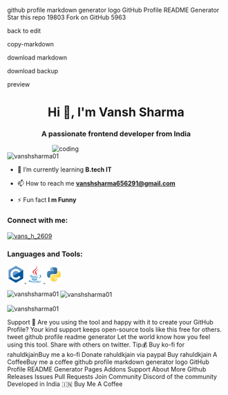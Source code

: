 github profile markdown generator logo
GitHub Profile README Generator
Star this repo
19803
Fork on GitHub
5963

back to edit

copy-markdown

download markdown

download backup

preview
<h1 align="center">Hi 👋, I'm Vansh Sharma</h1>
<h3 align="center">A passionate frontend developer from India</h3>
<img align="right" alt="coding" width="400" src="https://www.youtube.com/redirect?event=video_description&redir_token=QUFFLUhqbEYzY3BnYXRqRFBDb1dWMUZmUFhSU1A2VzZ5Z3xBQ3Jtc0ttcl91bjdrZ3dBcTJDTmtrMjlkSzNLbllQeDJZel9vbEw4ME9wUFpsSzVUby1qNDFEMFlUOUNHN1hod0xTMDNVUlAwd2ZEUnJnY1VpMThHVjcyRUxqSXM5bld4U21rZEw1ZGFIdjc5WGE5WGF2NlZoUQ&q=https%3A%2F%2Fuser-images.githubusercontent.com%2F55389276%2F140866485-8fb1c876-9a8f-4d6a-98dc-08c4981eaf70.gif&v=HD4cnRuSGN0">

<p align="left"> <img src="https://komarev.com/ghpvc/?username=vanshsharma01&label=Profile%20views&color=0e75b6&style=flat" alt="vanshsharma01" /> </p>

- 🌱 I’m currently learning **B.tech IT**

- 📫 How to reach me **vanshsharma656291@gmail.com**

- ⚡ Fun fact **I m Funny**

<h3 align="left">Connect with me:</h3>
<p align="left">
<a href="https://instagram.com/vans_h_2609" target="blank"><img align="center" src="https://raw.githubusercontent.com/rahuldkjain/github-profile-readme-generator/master/src/images/icons/Social/instagram.svg" alt="vans_h_2609" height="30" width="40" /></a>
</p>

<h3 align="left">Languages and Tools:</h3>
<p align="left"> <a href="https://www.cprogramming.com/" target="_blank" rel="noreferrer"> <img src="https://raw.githubusercontent.com/devicons/devicon/master/icons/c/c-original.svg" alt="c" width="40" height="40"/> </a> <a href="https://www.java.com" target="_blank" rel="noreferrer"> <img src="https://raw.githubusercontent.com/devicons/devicon/master/icons/java/java-original.svg" alt="java" width="40" height="40"/> </a> <a href="https://www.python.org" target="_blank" rel="noreferrer"> <img src="https://raw.githubusercontent.com/devicons/devicon/master/icons/python/python-original.svg" alt="python" width="40" height="40"/> </a> </p>

<p><img align="left" src="https://github-readme-stats.vercel.app/api/top-langs?username=vanshsharma01&show_icons=true&locale=en&layout=compact" alt="vanshsharma01" /></p>

<p>&nbsp;<img align="center" src="https://github-readme-stats.vercel.app/api?username=vanshsharma01&show_icons=true&locale=en" alt="vanshsharma01" /></p>

<p><img align="center" src="https://github-readme-streak-stats.herokuapp.com/?user=vanshsharma01&" alt="vanshsharma01" /></p>

Support 🙏
Are you using the tool and happy with it to create your GitHub Profile?
Your kind support keeps open-source tools like this free for others.
tweet github profile readme generator
Let the world know how you feel using this tool. Share with others on twitter.
Tip💰
Buy ko-fi for rahuldkjainBuy me a ko-fi
Donate rahuldkjain via paypal
Buy rahuldkjain A CoffeeBuy me a coffee
github profile markdown generator logo
GitHub Profile README Generator
Pages
Addons
Support
About
More
Github
Releases
Issues
Pull Requests
Join Community
Discord of the community
Developed in India 🇮🇳
Buy Me A Coffee
